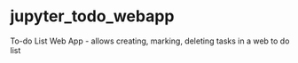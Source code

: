 # jupyter_todo_webapp
To-do List Web App - allows creating, marking, deleting tasks in a web to do list
